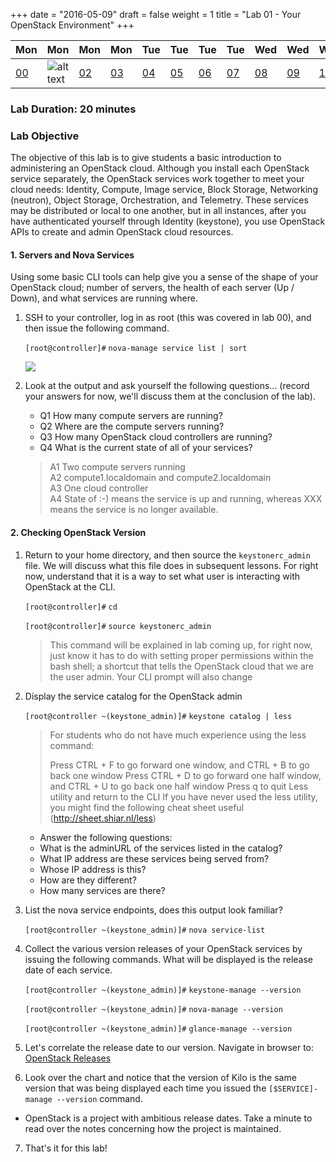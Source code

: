 +++
date = "2016-05-09"
draft = false
weight = 1
title = "Lab 01 - Your OpenStack Environment"
+++

|Mon|Mon|Mon|Mon|Tue|Tue|Tue|Tue|Wed|Wed|Wed|Thur|Thur|Thur|Thur|
|---|---|---|---|---|---|---|---|---|---|---|---|---|---|---|
|[00](/labs/openstack/00/)|![alt text](https://i.imgur.com/nPM3gyv.png "You are here")|[02](/labs/openstack/02/)|[03](/labs/openstack/03/)|[04](/labs/openstack/04/)|[05](/labs/openstack/05/)|[06](/labs/openstack/06/)|[07](/labs/openstack/07/)|[08](/labs/openstack/08/)|[09](/labs/openstack/09/)|[10](/labs/openstack/10/)|[11](/labs/openstack/11/)|[12](/labs/openstack/12/)|[13](/labs/openstack/13/)|[14](/labs/openstack/14/)|

### Lab Duration: 20 minutes

### Lab Objective

The objective of this lab is to give students a basic introduction to administering an OpenStack cloud. Although you install each OpenStack service separately, the OpenStack services work together to meet your cloud needs: Identity, Compute, Image service, Block Storage, Networking (neutron), Object Storage, Orchestration, and Telemetry. These services may be distributed or local to one another, but in all instances, after you have authenticated yourself through Identity (keystone), you use OpenStack APIs to create and admin OpenStack cloud resources.

#### 1. Servers and Nova Services

Using some basic CLI tools can help give you a sense of the shape of your OpenStack cloud; number of servers, the health of each server (Up / Down), and what services are running where.

1. SSH to your controller, log in as root (this was covered in lab 00), and then issue the following command. 

    `[root@controller]#` `nova-manage service list | sort`

    ![](https://i.imgur.com/JTAptKm.png)

2. Look at the output and ask yourself the following questions... (record your answers for now, we'll discuss them at the conclusion of the lab).
 
    - Q1 How many compute servers are running?
    - Q2 Where are the compute servers running?
    - Q3 How many OpenStack cloud controllers are running?
    - Q4 What is the current state of all of your services?
     
    > A1 Two compute servers running  
    > A2 compute1.localdomain and compute2.localdomain  
    > A3 One cloud controller  
    > A4 State of :-) means the service is up and running, whereas XXX means the service is no longer available.  

#### 2. Checking OpenStack Version

1. Return to your home directory, and then source the `keystonerc_admin` file. We will discuss what this file does in subsequent lessons. For right now, understand that it is a way to set what user is interacting with OpenStack at the CLI.

    `[root@controller]#` `cd`
	
	`[root@controller]#` `source keystonerc_admin`

    > This command will be explained in lab coming up, for right now, just know it has to do with setting proper permissions within the bash shell; a shortcut that tells the OpenStack cloud that we are the user admin. Your CLI prompt will also change

2. Display the service catalog for the OpenStack admin

    `[root@controller ~(keystone_admin)]#` `keystone catalog | less`
	
    > For students who do not have much experience using the less command:
    >
    > Press CTRL + F to go forward one window, and CTRL + B to go back one window
    > Press CTRL + D to go forward one half window, and CTRL + U to go back one half window
    > Press q to quit Less utility and return to the CLI
    > If you have never used the less utility, you might find the following cheat sheet useful (http://sheet.shiar.nl/less)
 

    * Answer the following questions:
	* What is the adminURL of the services listed in the catalog? 
    * What IP address are these services being served from? 
    * Whose IP address is this? 
	* How are they different?
    * How many services are there? 

3. List the nova service endpoints, does this output look familiar? 

    `[root@controller ~(keystone_admin)]#` `nova service-list`

4. Collect the various version releases of your OpenStack services by issuing the following commands. What will be displayed is the release date of each service.

    `[root@controller ~(keystone_admin)]#` `keystone-manage --version`

    `[root@controller ~(keystone_admin)]#` `nova-manage --version`

    `[root@controller ~(keystone_admin)]#` `glance-manage --version`

5. Let's correlate the release date to our version. Navigate in browser to: [OpenStack Releases](https://wiki.openstack.org/wiki/Releases)

6. Look over the chart and notice that the version of Kilo is the same version that was being displayed each time you issued the `[$SERVICE]-manage --version` command.

 * OpenStack is a project with ambitious release dates. Take a minute to read over the notes concerning how the project is maintained.
 
7. That's it for this lab!
